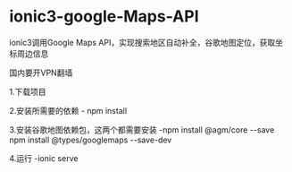 # ionic3-google-Maps-API
<p>ionic3调用Google Maps API，实现搜索地区自动补全，谷歌地图定位，获取坐标周边信息</p>
<p>国内要开VPN翻墙</p>
<p>1.下载项目</p>
<p>2.安装所需要的依赖 - npm install</p>
<p>3.安装谷歌地图依赖包，这两个都需要安装 -npm install @agm/core --save  npm install @types/googlemaps --save-dev</p>
<p>4.运行 -ionic serve</p>
